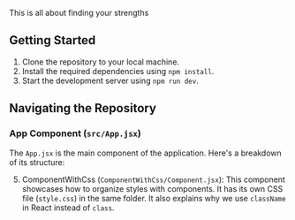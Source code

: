 This is all about finding your strengths


## Getting Started

1.  Clone the repository to your local machine.
2.  Install the required dependencies using `npm install`.
3.  Start the development server using `npm run dev`.

## Navigating the Repository

### App Component (`src/App.jsx`)

The `App.jsx` is the main component of the application. Here's a breakdown of its structure:

5.  ComponentWithCss (`ComponentWithCss/Component.jsx`): This component showcases how to organize styles with components. It has its own CSS file (`style.css`) in the same folder. It also explains why we use `className` in React instead of `class`.

